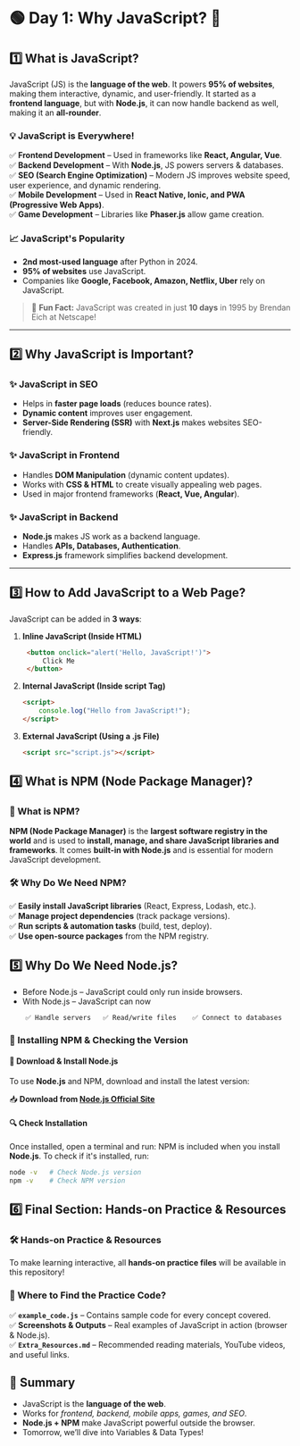 # 🟢 Day 1: Why JavaScript? 🚀

## **1️⃣ What is JavaScript?**
JavaScript (JS) is the **language of the web**. It powers **95% of websites**, making them interactive, dynamic, and user-friendly. It started as a **frontend language**, but with **Node.js**, it can now handle backend as well, making it an **all-rounder**.

### **💡 JavaScript is Everywhere!**
✅ **Frontend Development** – Used in frameworks like **React, Angular, Vue**.  
✅ **Backend Development** – With **Node.js**, JS powers servers & databases.  
✅ **SEO (Search Engine Optimization)** – Modern JS improves website speed, user experience, and dynamic rendering.  
✅ **Mobile Development** – Used in **React Native, Ionic, and PWA (Progressive Web Apps)**.  
✅ **Game Development** – Libraries like **Phaser.js** allow game creation.  

### **📈 JavaScript's Popularity**
- **2nd most-used language** after Python in 2024.
- **95% of websites** use JavaScript.
- Companies like **Google, Facebook, Amazon, Netflix, Uber** rely on JavaScript.

> 🌟 **Fun Fact:** JavaScript was created in just **10 days** in 1995 by Brendan Eich at Netscape!

---

## **2️⃣ Why JavaScript is Important?**
### **✨ JavaScript in SEO**
- Helps in **faster page loads** (reduces bounce rates).
- **Dynamic content** improves user engagement.
- **Server-Side Rendering (SSR)** with **Next.js** makes websites SEO-friendly.

### **✨ JavaScript in Frontend**
- Handles **DOM Manipulation** (dynamic content updates).
- Works with **CSS & HTML** to create visually appealing web pages.
- Used in major frontend frameworks (**React, Vue, Angular**).

### **✨ JavaScript in Backend**
- **Node.js** makes JS work as a backend language.
- Handles **APIs, Databases, Authentication**.
- **Express.js** framework simplifies backend development.

---

## **3️⃣ How to Add JavaScript to a Web Page?**
JavaScript can be added in **3 ways**:

1. **Inline JavaScript (Inside HTML)**
   ```html
    <button onclick="alert('Hello, JavaScript!')">
        Click Me
    </button>
   ```

2. **Internal JavaScript (Inside script Tag)**
    ```html
    <script>
        console.log("Hello from JavaScript!");
    </script>
    ```
3. **External JavaScript (Using a .js File)**
    ```html
    <script src="script.js"></script>
    ```

## 4️⃣ What is NPM (Node Package Manager)?

### 📌 What is NPM?
**NPM (Node Package Manager)** is the **largest software registry in the world** and is used to **install, manage, and share JavaScript libraries and frameworks**. It comes **built-in with Node.js** and is essential for modern JavaScript development.

### 🛠️ Why Do We Need NPM?
✅ **Easily install JavaScript libraries** (React, Express, Lodash, etc.).  
✅ **Manage project dependencies** (track package versions).  
✅ **Run scripts & automation tasks** (build, test, deploy).  
✅ **Use open-source packages** from the NPM registry.


## 5️⃣ Why Do We Need Node.js?
- Before Node.js – JavaScript could only run inside browsers.
- With Node.js – JavaScript can now
```
    ✅ Handle servers   ✅ Read/write files    ✅ Connect to databases
```

### 🚀 Installing NPM & Checking the Version

#### 🔽 Download & Install Node.js
To use **Node.js** and NPM, download and install the latest version:

📥 **Download from [Node.js Official Site](https://nodejs.org/en)**

#### 🔍 Check Installation
Once installed, open a terminal and run:
NPM is included when you install **Node.js**. To check if it's installed, run:

```sh
node -v   # Check Node.js version
npm -v    # Check NPM version
```
## 6️⃣ Final Section: Hands-on Practice & Resources
### 🛠️ Hands-on Practice & Resources

To make learning interactive, all **hands-on practice files** will be available in this repository!  

### 📂 Where to Find the Practice Code?
✅ **`example_code.js`** – Contains sample code for every concept covered.  
✅ **Screenshots & Outputs** – Real examples of JavaScript in action (browser & Node.js).  
✅ **`Extra_Resources.md`** – Recommended reading materials, YouTube videos, and useful links.  

## 📜 Summary
- JavaScript is the **language of the web**.
- Works for *frontend, backend, mobile apps, games, and SEO*.
- **Node.js + NPM** make JavaScript powerful outside the browser.
- Tomorrow, we’ll dive into Variables & Data Types!

